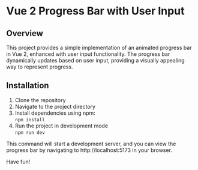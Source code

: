 # Vue 2 Progress Bar with User Input

## Overview

This project provides a simple implementation of an animated progress bar in Vue 2, enhanced with user input functionality. The progress bar dynamically updates based on user input, providing a visually appealing way to represent progress.

## Installation

1. Clone the repository
2. Navigate to the project directory
3. Install dependencies using npm:  
```npm install```
4. Run the project in development mode  
```npm run dev```

This command will start a development server, and you can view the progress bar by navigating to http://localhost:5173 in your browser.

Have fun!